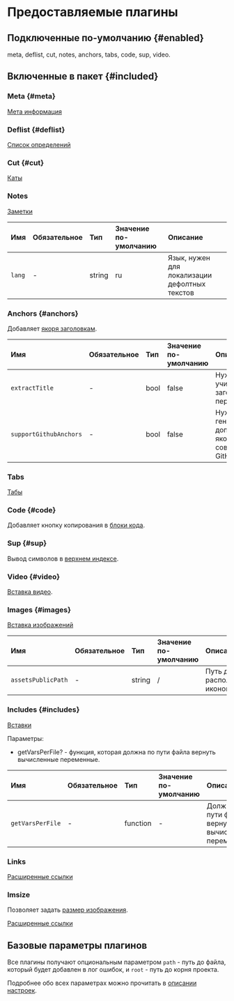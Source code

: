 # Предоставляемые плагины

## Подключенные по-умолчанию {#enabled}

meta, deflist, cut, notes, anchors, tabs, code, sup, video.

## Включенные в пакет {#included}

### Meta {#meta}

[Мета информация](../syntax.md#meta)

### Deflist {#deflist}

[Список определений](../syntax.md#def_list)

### Cut {#cut}

[Каты](../syntax.md#cut)

### Notes

[Заметки](../syntax.md#notes)

Имя | Обязательное | Тип | Значение по-умолчанию | Описание
:--- | :--- | :--- | :--- | :---
`lang` | - | string | ru | Язык, нужен для локализации дефолтных текстов

### Anchors {#anchors}

Добавляет [якоря заголовкам](../syntax.md#anchors).

Имя | Обязательное | Тип | Значение по-умолчанию | Описание
:--- | :--- | :--- | :--- | :---
`extractTitle` | - | bool | false | Нужно ли учитывать заголовок первого уровня
`supportGithubAnchors` | - | bool | false | Нужно ли генерировать дополнительные якоря совместимые с GitHub (GFM).

### Tabs

[Табы](../syntax.md#tabs)

### Code {#code}

Добавляет кнопку копирования в [блоки кода](../syntax.md#code).

### Sup {#sup}

Вывод символов в [верхнем индексе](../syntax.md#sup). 

### Video {#video}

[Вставка видео](../syntax.md#video).

### Images {#images}

[Вставка изображений](../syntax.md##images)

Имя | Обязательное | Тип | Значение по-умолчанию | Описание
:--- | :--- | :--- | :--- | :---
`assetsPublicPath` | - | string | / | Путь до расположения иконок

### Includes {#includes}

[Вставки](../syntax.md#includes)

Параметры:
* getVarsPerFile? - функция, которая должна по пути файла вернуть вычисленные переменные.

Имя | Обязательное | Тип | Значение по-умолчанию | Описание
:--- | :--- | :--- | :--- | :---
`getVarsPerFile` | - | function | - | Должна по пути файла вернуть вычисленные переменные

### Links

[Расширенные ссылки](../syntax.md#links)

### Imsize

Позволяет задать [размер изображения](../syntax.md#image-size).

[Расширенные ссылки](../syntax.md#links)

## Базовые параметры плагинов

Все плагины получают опциональным параметром `path` - путь до файла, который будет добавлен в лог ошибок, и `root` - путь до корня проекта.

Подробнее обо всех параметрах можно прочитать в [описании настроек](../tools/transform.md#settings).
